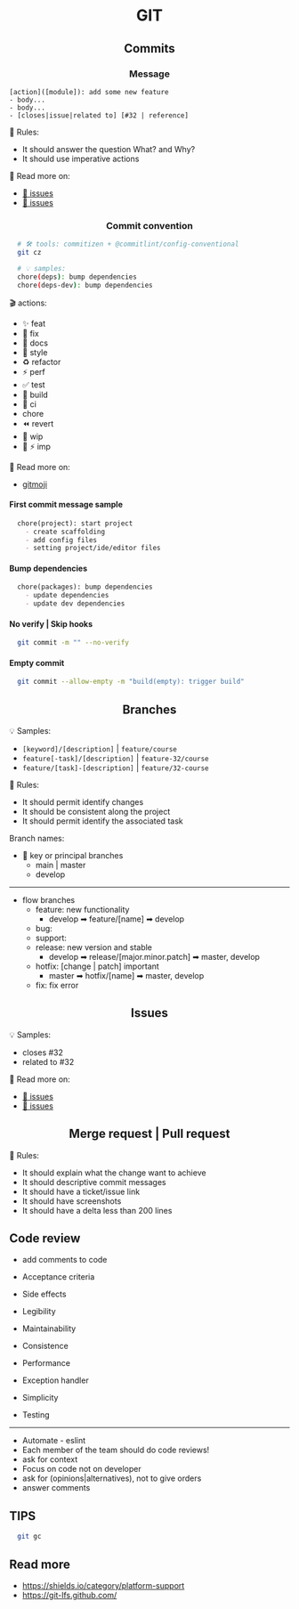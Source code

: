 <h1 align="center">GIT</h1>

<h2 align="center">Commits</h2>

<h3 align="center">Message</h3>

```vim
[action]([module]): add some new feature
- body...
- body...
- [closes|issue|related to] [#32 | reference]
```

📏 Rules:
- It should answer the question What? and Why?
- It should use imperative actions

🔗 Read more on:
- [🦊 issues](https://docs.gitlab.com/ee/user/project/issues/managing_issues.html#default-closing-pattern)
- [🐙 issues](https://docs.github.com/en/issues/tracking-your-work-with-issues/linking-a-pull-request-to-an-issue#linking-a-pull-request-to-an-issue-using-a-keyword)

<h3 align="center">Commit convention</h3>

```sh
  # 🛠️ tools: commitizen + @commitlint/config-conventional
  git cz
```

```sh
  # 💡 samples:
  chore(deps): bump dependencies
  chore(deps-dev): bump dependencies
```

🎬 actions: 
- :sparkles: feat 
- :bug: fix 
- :memo: docs
- :art: style 
- :recycle: refactor 
- :zap: perf 
- :white_check_mark: test 
- :construction_worker: build
- :construction_worker: ci 
-  chore
- :rewind: revert
- :construction: wip
- :art: :zap: imp 

🔗 Read more on:
- [gitmoji](https://gitmoji.dev/)

#### First commit message sample

```md
  chore(project): start project   
    - create scaffolding
    - add config files
    - setting project/ide/editor files   
```

#### Bump dependencies

```md
  chore(packages): bump dependencies   
    - update dependencies
    - update dev dependencies
```

#### No verify | Skip hooks

```sh
  git commit -m "" --no-verify
```

#### Empty commit

```sh
  git commit --allow-empty -m "build(empty): trigger build"
```

<h2 align="center">Branches</h2>

💡 Samples:
- `[keyword]/[description]` | `feature/course`
- `feature[-task]/[description]` | `feature-32/course`
- `feature/[task]-[description]` | `feature/32-course`

📏 Rules: 
- It should permit identify changes
- It should be consistent along the project
- It should permit identify the associated task

Branch names: 
- 🔑 key or principal branches
  - main | master
  - develop
----
- flow branches
  - feature: new functionality
    - develop ➡ feature/[name] ➡ develop
  - bug: 
  - support:
  - release: new version and stable
    - develop ➡ release/[major.minor.patch] ➡ master, develop
  - hotfix: [change | patch] important
    - master  ➡ hotfix/[name] ➡ master, develop
  - fix: fix error

<h2 align="center">Issues</h2>

💡 Samples:
- closes #32
- related to #32

🔗 Read more on:
- [🦊 issues](https://docs.gitlab.com/ee/user/project/issues/managing_issues.html#default-closing-pattern)
- [🐙 issues](https://docs.github.com/en/issues/tracking-your-work-with-issues/linking-a-pull-request-to-an-issue#linking-a-pull-request-to-an-issue-using-a-keyword)

<h2 align="center">Merge request | Pull request</h2>

📏 Rules:
- It should explain what the change want to achieve
- It should descriptive commit messages
- It should have a ticket/issue link
- It should have screenshots
- It should have a delta less than 200 lines

## Code review

- add comments to code

- Acceptance criteria
- Side effects
- Legibility
- Maintainability
- Consistence
- Performance
- Exception handler
- Simplicity
- Testing
---
- Automate - eslint
- Each member of the team should do code reviews!
- ask for context
- Focus on code not on developer
- ask for (opinions|alternatives), not to give orders
- answer comments

## TIPS

```sh
  git gc
```

## Read more

- https://shields.io/category/platform-support
- https://git-lfs.github.com/
